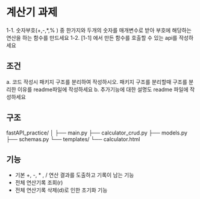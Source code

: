 # 계산기 과제
1-1. 숫자부호(+,-,*,% ) 중 한가지와 두개의 숫자를 매개변수로 받아 부호에 해당하는 연산을 하는 함수를 만드세요
1-2. [1-1] 에서 만든 함수를 호출할 수 있는 api를 작성하세요

## 조건

a. 코드 작성시 패키지 구조를 분리하여 작성하시오.
    패키지 구조를 분리할때 구조를 분리한 이유를 readme파일에 작성하세요
b. 추가기능에 대한 설명도 readme 파일에 작성하세요

## 구조

fastAPI_practice/
│
├── main.py
├── calculator_crud.py
├── models.py
├── schemas.py
└── templates/
    └── calculator.html


## 기능

- 기본 +, -, * , / 연산 결과를 도출하고 기록이 남는 기능
- 전체 연산기록 조회(r)
- 전체 연산기록 삭제(d)로 인한 초기화 기능
